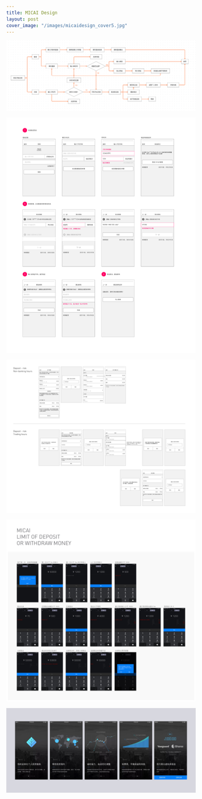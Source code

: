 ```yaml
---
title: MICAI Design
layout: post
cover_image: "/images/micaidesign_cover5.jpg"
---
```

![](/images/micai1.jpg)

![](/images/micai2_1.jpg)

![](/images/micai6.jpg)

![](/images/micai4_1.jpg)

![](/images/micai3.jpg)
